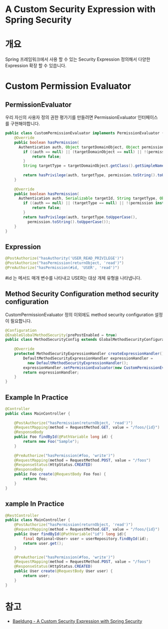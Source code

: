 
# A Custom Security Expression with Spring Security

# 개요

Spring 프레임워크에서 사용 할 수 있는 Security Expression 정의해서 다양한 Expression 확장 할 수 있씁니다.


# Custom Permission Evaluator

## PermissionEvaluator
우리 자신의 사용자 정의 권한 평가기를 만들려면 PermissionEvaluator 인터페이스 를 구현해야합니다.

```java
public class CustomPermissionEvaluator implements PermissionEvaluator {
    @Override
    public boolean hasPermission(
      Authentication auth, Object targetDomainObject, Object permission) {
        if ((auth == null) || (targetDomainObject == null) || !(permission instanceof String)){
            return false;
        }
        String targetType = targetDomainObject.getClass().getSimpleName().toUpperCase();
         
        return hasPrivilege(auth, targetType, permission.toString().toUpperCase());
    }
 
    @Override
    public boolean hasPermission(
      Authentication auth, Serializable targetId, String targetType, Object permission) {
        if ((auth == null) || (targetType == null) || !(permission instanceof String)) {
            return false;
        }
        return hasPrivilege(auth, targetType.toUpperCase(), 
          permission.toString().toUpperCase());
    }
}
```

## Expression

```java
@PostAuthorize("hasAuthority('USER_READ_PRIVILEGE')")
@PostAuthorize("hasPermission(returnObject, 'read')")
@PreAuthorize("hasPermission(#id, 'USER', 'read')")
```
#id 는 메서드 매개 변수를 나타내고  USER는 대상 개체 유형을 나타냅니다.

## Method Security Configuration method security configuration 
CustomPermissionEvaluator 정의 이외에도 method security configuration 설정이 필요합니다.
```java
@Configuration
@EnableGlobalMethodSecurity(prePostEnabled = true)
public class MethodSecurityConfig extends GlobalMethodSecurityConfiguration {
 
    @Override
    protected MethodSecurityExpressionHandler createExpressionHandler() {
        DefaultMethodSecurityExpressionHandler expressionHandler = 
          new DefaultMethodSecurityExpressionHandler();
        expressionHandler.setPermissionEvaluator(new CustomPermissionEvaluator());
        return expressionHandler;
    }
}
```

## Example In Practice

```java
@Controller
public class MainController {
     
    @PostAuthorize("hasPermission(returnObject, 'read')")
    @RequestMapping(method = RequestMethod.GET, value = "/foos/{id}")
    @ResponseBody
    public Foo findById(@PathVariable long id) {
        return new Foo("Sample");
    }
 
    @PreAuthorize("hasPermission(#foo, 'write')")
    @RequestMapping(method = RequestMethod.POST, value = "/foos")
    @ResponseStatus(HttpStatus.CREATED)
    @ResponseBody
    public Foo create(@RequestBody Foo foo) {
        return foo;
    }
}
```

## xample In Practice

```java
@RestController
public class MainController {
    @PostAuthorize("hasPermission(returnObject, 'read')")
    @RequestMapping(method = RequestMethod.GET, value = "/foos/{id}")
    public User findById(@PathVariable("id") long id){
        final Optional<User> user = userRepository.findById(id);
        return user.get();
    }

    @PreAuthorize("hasPermission(#foo, 'write')")
    @RequestMapping(method = RequestMethod.POST, value = "/foos")
    @ResponseStatus(HttpStatus.CREATED)
    public User create(@RequestBody User user) {
        return user;
    }
}   
```




# 참고

* [Baeldung - A Custom Security Expression with Spring Security](https://www.baeldung.com/spring-security-create-new-custom-security-expression)